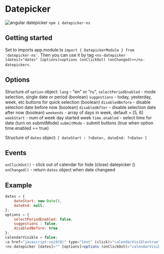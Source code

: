 # Datepicker


![angular datepicker](http://kb.etsgroup.ru/uploads/ee0ff74503305bb6102f234dad6f7a71e08c8c7d.png)
`npm i datepicker-ns`

## Getting started

Set to imports app.module.ts `import { DatepickerModule } from 'datepicker-ns'`. Then you can use it by tag  `<ns-datepicker [dates]="dates" [options]=options (onClickOut) (onChanged)></ns-datepicker>`.


## Options
Structure of `option` object:
`lang` - "en" or "ru", 
`selectPeriodEnabled` - mode selection, single date or period (boolean)
`suggestions` - today, yesterday, week, etc buttons for quick selection (boolean)
`disabledBefore` - disable selection date before now (boolean)
`disabledAfter` - disable selection date after now (boolean)
`weekends` - array of days in week, default = [5, 6]
`weekStart` - num of week day started week
`time.enabled` - select time for date (turn on submitMode)
`submitMode` - submit buttons (true when option time.enabled == true)


Structure of `dates` object:
`[
    dateStart : ?<Date>,
    dateEnd: ?<Date>
]`

## Events
`onClickOut()` - click out of calendar for hide (close) datepicker () 
`onChanged()` - return `dates` object when date changeed


## Example

```javascript
dates = {
    dateStart: new Date(),
    dateEnd: null, 
};
options = {
    selectPeriodEnabled: false,
    suggestions : false,
    disabledBefore: true
};
calendarVisible = false;
<a href="javascript:void(0)" type="text" (click)="calendarVisible=true" >{{dates.dateStart.toString()}}</a>
<ns-datepicker [dates]="" [options]=options (onClickOut)="calendarVisible = false" (onChanged)="dates"></ns-datepicker>
```